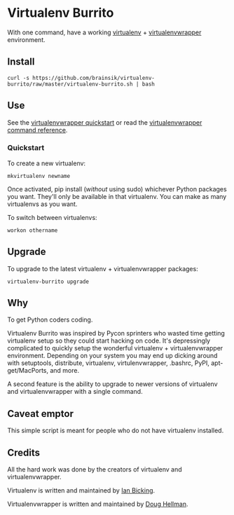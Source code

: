 # Virtualenv Burrito

With one command, have a working [virtualenv](http://www.virtualenv.org/) +
[virtualenvwrapper](http://www.doughellmann.com/projects/virtualenvwrapper/)
environment.

## Install

    curl -s https://github.com/brainsik/virtualenv-burrito/raw/master/virtualenv-burrito.sh | bash

## Use

See the
[virtualenvwrapper quickstart](http://www.doughellmann.com/docs/virtualenvwrapper/install.html#quick-start)
or read the
[virtualenvwrapper command reference](http://www.doughellmann.com/docs/virtualenvwrapper/command_ref.html).

### Quickstart

To create a new virtualenv:

    mkvirtualenv newname

Once activated, pip install (_without_ using sudo) whichever Python packages
you want. They'll only be available in that virtualenv. You can make as many
virtualenvs as you want.

To switch between virtualenvs:

    workon othername

## Upgrade

To upgrade to the latest virtualenv + virtualenvwrapper packages:

    virtualenv-burrito upgrade

## Why

To get Python coders coding.

Virtualenv Burrito was inspired by Pycon sprinters who wasted time getting
virtualenv setup so they could start hacking on code. It's depressingly
complicated to quickly setup the wonderful virtualenv + virtualenvwrapper
environment. Depending on your system you may end up dicking around with
setuptools, distribute, virtualenv, virtulenvwrapper, .bashrc, PyPI,
apt-get/MacPorts, and more.

A second feature is the ability to upgrade to newer versions of virtualenv and
virtualenvwrapper with a single command.

## Caveat emptor

This simple script is meant for people who do not have virtualenv installed.

## Credits

All the hard work was done by the creators of virtualenv and virtualenvwrapper.

Virtualenv is written and maintained by [Ian Bicking](ianbicking.org/).

Virtualenvwrapper is written and maintained by
[Doug Hellman](http://www.doughellmann.com/).
